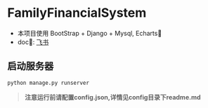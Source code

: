 # FamilyFinancialSystem

- 本项目使用 BootStrap + Django + Mysql, Echarts🤗
- doc📖: [飞书](https://rcnnsv5zghgq.feishu.cn/wiki/HL75wi4xui8n20kOFtOcZeSGnOc?from=from_copylink)

## 启动服务器
```bash
python manage.py runserver
```
> **注意运行前请配置config.json,详情见config目录下readme.md**